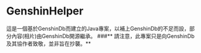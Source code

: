# GenshinHelper
這是一個基於GenshinDb而建立的Java專案，以補上GenshinDb的不足而設，部分內容(相片)由GenshinDb開源繼承。
###** 請注意，此專案只是向GenshinDb及其協作者致敬，並非旨在抄襲。**
